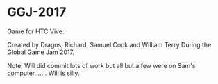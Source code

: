 # GGJ-2017

Game for HTC Vive:

Created by Dragos, Richard, Samuel Cook and William Terry During the Global Game Jam 2017.


Note, Will did commit lots of work but all but a few were on Sam's computer....... Will is silly.
